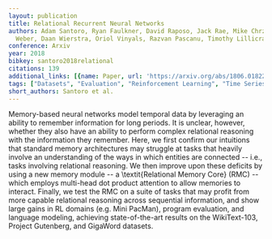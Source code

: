 ```yaml
---
layout: publication
title: Relational Recurrent Neural Networks
authors: Adam Santoro, Ryan Faulkner, David Raposo, Jack Rae, Mike Chrzanowski, Theophane
  Weber, Daan Wierstra, Oriol Vinyals, Razvan Pascanu, Timothy Lillicrap
conference: Arxiv
year: 2018
bibkey: santoro2018relational
citations: 139
additional_links: [{name: Paper, url: 'https://arxiv.org/abs/1806.01822'}]
tags: ["Datasets", "Evaluation", "Reinforcement Learning", "Time Series"]
short_authors: Santoro et al.
---
```

Memory-based neural networks model temporal data by leveraging an ability to
remember information for long periods. It is unclear, however, whether they
also have an ability to perform complex relational reasoning with the
information they remember. Here, we first confirm our intuitions that standard
memory architectures may struggle at tasks that heavily involve an
understanding of the ways in which entities are connected -- i.e., tasks
involving relational reasoning. We then improve upon these deficits by using a
new memory module -- a \textit\{Relational Memory Core\} (RMC) -- which employs
multi-head dot product attention to allow memories to interact. Finally, we
test the RMC on a suite of tasks that may profit from more capable relational
reasoning across sequential information, and show large gains in RL domains
(e.g. Mini PacMan), program evaluation, and language modeling, achieving
state-of-the-art results on the WikiText-103, Project Gutenberg, and GigaWord
datasets.